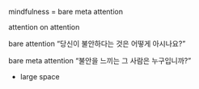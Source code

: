 mindfulness = bare meta attention

attention on attention

bare attention “당신이 불안하다는 것은 어떻게 아시나요?”

bare meta attention “불안을 느끼는 그 사람은 누구입니까?”
- large space
